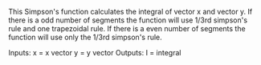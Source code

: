 This Simpson's function calculates the integral of vector x and vector y.
If there is a odd number of segments the function will use 1/3rd simpson's rule
and one trapezoidal rule.  If there is a even number of segments the
function will use only the 1/3rd simpson's rule.

Inputs:
  x = x vector
  y = y vector
Outputs:
  I = integral
